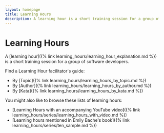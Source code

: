 ```yaml
---
layout: homepage
title: Learning Hours
description: A learning hour is a short training session for a group of software developers. The goal is they can learn skills like Test-Driven Development.
---
```

# Learning Hours

A [learning hour]({% link learning_hours/learning_hour_explanation.md %}) is a short training session for a group of software developers.

Find a Learning Hour facilitator's guide:

* By [Topic]({% link learning_hours/learning_hours_by_topic.md %})
* By [Author]({% link learning_hours/learning_hours_by_author.md %})
* By [Kata]({% link learning_hours/learning_hours_by_kata.md %})

You might also like to browse these lists of learning hours:

* [Learning Hours with an accompanying YouTube video]({% link learning_hours/series/learning_hours_with_video.md %})
* [Learning hours mentioned in Emily Bache's book]({% link learning_hours/series/ten_sample.md %})


